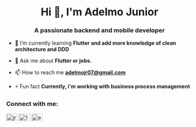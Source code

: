 <h1 align="center">Hi 👋, I'm Adelmo Junior</h1>
<h3 align="center">A passionate backend and mobile developer</h3>

- 🌱 I’m currently learning **Flutter and add more knowledge of clean architecture and DDD**

- 💬 Ask me about **Flutter or jobs.**

- 📫 How to reach me **adelmojr07@gmail.com**

- ⚡ Fun fact **Currently, i'm working with business process management**

<h3 align="left">Connect with me:</h3>
<p align="left">
<a href="https://linkedin.com/in/jradelmo" target="blank"><img align="center" src="https://raw.githubusercontent.com/rahuldkjain/github-profile-readme-generator/master/src/images/icons/Social/linked-in-alt.svg" alt="jradelmo" height="20" width="30" /></a>
<a href="https://stackoverflow.com/users/10111012" target="blank"><img align="center" src="https://raw.githubusercontent.com/rahuldkjain/github-profile-readme-generator/master/src/images/icons/Social/stack-overflow.svg" alt="10111012" height="20" width="30" /></a>
<a href="https://instagram.com/euadelminho" target="blank"><img align="center" src="https://raw.githubusercontent.com/rahuldkjain/github-profile-readme-generator/master/src/images/icons/Social/instagram.svg" alt="euadelminho" height="20" width="30" /></a>
</p>
